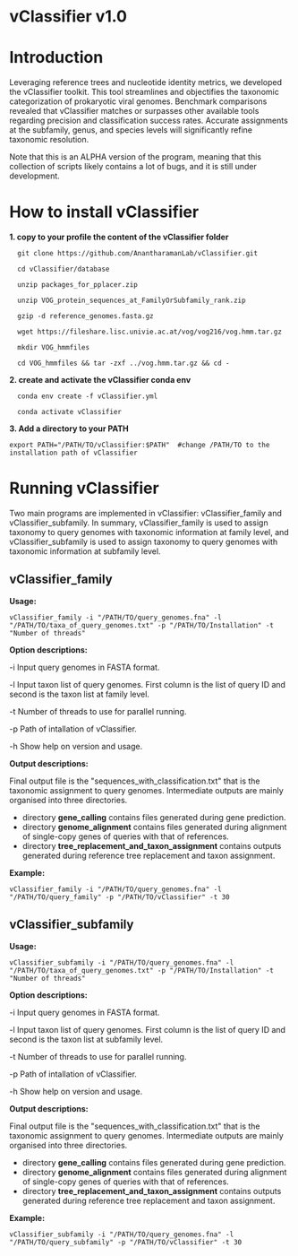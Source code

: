 # vClassifier v1.0

# Introduction
Leveraging reference trees and nucleotide identity metrics, we developed the vClassifier toolkit. This tool streamlines and objectifies the taxonomic categorization of prokaryotic viral genomes. Benchmark comparisons revealed that vClassifier matches or surpasses other available tools regarding precision and classification success rates. Accurate assignments at the subfamily, genus, and species levels will significantly refine taxonomic resolution.

Note that this is an ALPHA version of the program, meaning that this collection of scripts likely contains a lot of bugs, and it is still under development.


# How to install vClassifier

**1. copy to your profile the content of the vClassifier folder**
```
  git clone https://github.com/AnantharamanLab/vClassifier.git
  
  cd vClassifier/database
  
  unzip packages_for_pplacer.zip
  
  unzip VOG_protein_sequences_at_FamilyOrSubfamily_rank.zip
  
  gzip -d reference_genomes.fasta.gz
  
  wget https://fileshare.lisc.univie.ac.at/vog/vog216/vog.hmm.tar.gz
  
  mkdir VOG_hmmfiles
  
  cd VOG_hmmfiles && tar -zxf ../vog.hmm.tar.gz && cd -
```  

**2. create and activate the vClassifier conda env**
```
  conda env create -f vClassifier.yml
  
  conda activate vClassifier
```  

**3. Add a directory to your PATH**    
```
export PATH="/PATH/TO/vClassifier:$PATH"  #change /PATH/TO to the installation path of vClassifier 
```
# Running vClassifier

Two main programs are implemented in vClassifier: vClassifier_family and vClassifier_subfamily. In summary, vClassifier_family is used to assign taxonomy to query genomes with taxonomic information at family level, and vClassifier_subfamily is used to assign taxonomy to query genomes with taxonomic information at subfamily level.

## **vClassifier_family**

**Usage:**
```
vClassifier_family -i "/PATH/TO/query_genomes.fna" -l "/PATH/TO/taxa_of_query_genomes.txt" -p "/PATH/TO/Installation" -t "Number of threads"
```
**Option descriptions:**

-i     Input query genomes in FASTA format.

-l     Input taxon list of query genomes. First column is the list of query ID and second is the taxon list at family level.

-t     Number of threads to use for parallel running.

-p     Path of intallation of vClassifier.

-h     Show help on version and usage.


**Output descriptions:**

Final output file is the "sequences_with_classification.txt" that is the taxonomic assignment to query genomes.
Intermediate outputs are mainly organised into three directories.

- directory **gene_calling** contains files generated during gene prediction.
- directory **genome_alignment** contains files generated during alignment of single-copy genes of queries with that of references.
- directory **tree_replacement_and_taxon_assignment** contains outputs generated during reference tree replacement and taxon assignment.

**Example:**
```
vClassifier_family -i "/PATH/TO/query_genomes.fna" -l "/PATH/TO/query_family" -p "/PATH/TO/vClassifier" -t 30
```

## **vClassifier_subfamily**

**Usage:**
```
vClassifier_subfamily -i "/PATH/TO/query_genomes.fna" -l "/PATH/TO/taxa_of_query_genomes.txt" -p "/PATH/TO/Installation" -t "Number of threads"
```
**Option descriptions:**

-i     Input query genomes in FASTA format.

-l     Input taxon list of query genomes. First column is the list of query ID and second is the taxon list at subfamily level.

-t     Number of threads to use for parallel running.

-p     Path of intallation of vClassifier.

-h     Show help on version and usage.


**Output descriptions:**

Final output file is the "sequences_with_classification.txt" that is the taxonomic assignment to query genomes.
Intermediate outputs are mainly organised into three directories.

- directory **gene_calling** contains files generated during gene prediction.
- directory **genome_alignment** contains files generated during alignment of single-copy genes of queries with that of references.
- directory **tree_replacement_and_taxon_assignment** contains outputs generated during reference tree replacement and taxon assignment.


**Example:**
```
vClassifier_subfamily -i "/PATH/TO/query_genomes.fna" -l "/PATH/TO/query_subfamily" -p "/PATH/TO/vClassifier" -t 30
```
